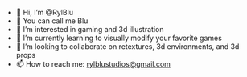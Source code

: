 - 👋 Hi, I’m @RylBlu
- 💙 You can call me Blu
- 👀 I’m interested in gaming and 3d illustration
- 🌱 I’m currently learning to visually modify your favorite games
- 💞️ I’m looking to collaborate on retextures, 3d environments, and 3d props
- 📫 How to reach me: rylblustudios@gmail.com

<!---
RylBlu/RylBlu is a ✨ special ✨ repository because its `README.md` (this file) appears on your GitHub profile.
You can click the Preview link to take a look at your changes.
--->
